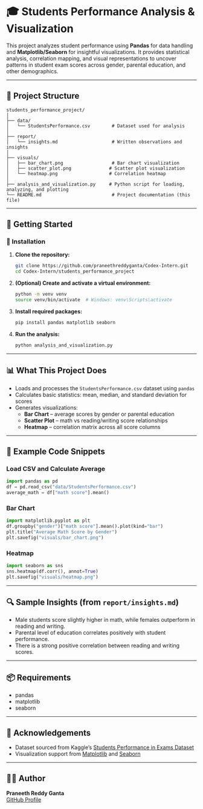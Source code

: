 # 🎓 Students Performance Analysis & Visualization

This project analyzes student performance using **Pandas** for data handling and **Matplotlib/Seaborn** for insightful visualizations. It provides statistical analysis, correlation mapping, and visual representations to uncover patterns in student exam scores across gender, parental education, and other demographics.

---

## 📁 Project Structure

```
students_performance_project/
│
├── data/
│   └── StudentsPerformance.csv        # Dataset used for analysis
│
├── report/
│   └── insights.md                    # Written observations and insights
│
├── visuals/
│   ├── bar_chart.png                  # Bar chart visualization
│   ├── scatter_plot.png              # Scatter plot visualization
│   └── heatmap.png                   # Correlation heatmap
│
├── analysis_and_visualization.py     # Python script for loading, analyzing, and plotting
└── README.md                          # Project documentation (this file)
```

---

## 🚀 Getting Started

### 🔧 Installation

1. **Clone the repository:**
   ```bash
   git clone https://github.com/praneethreddyganta/Codex-Intern.git
   cd Codex-Intern/students_performance_project
   ```

2. **(Optional) Create and activate a virtual environment:**
   ```bash
   python -m venv venv
   source venv/bin/activate  # Windows: venv\Scripts\activate
   ```

3. **Install required packages:**
   ```bash
   pip install pandas matplotlib seaborn
   ```

4. **Run the analysis:**
   ```bash
   python analysis_and_visualization.py
   ```

---

## 📊 What This Project Does

- Loads and processes the `StudentsPerformance.csv` dataset using `pandas`
- Calculates basic statistics: mean, median, and standard deviation for scores
- Generates visualizations:
  - **Bar Chart** – average scores by gender or parental education
  - **Scatter Plot** – math vs reading/writing score relationships
  - **Heatmap** – correlation matrix across all score columns

---

## 📌 Example Code Snippets

### Load CSV and Calculate Average
```python
import pandas as pd
df = pd.read_csv("data/StudentsPerformance.csv")
average_math = df["math score"].mean()
```

### Bar Chart
```python
import matplotlib.pyplot as plt
df.groupby("gender")["math score"].mean().plot(kind="bar")
plt.title("Average Math Score by Gender")
plt.savefig("visuals/bar_chart.png")
```

### Heatmap
```python
import seaborn as sns
sns.heatmap(df.corr(), annot=True)
plt.savefig("visuals/heatmap.png")
```

---

## 🔍 Sample Insights (from `report/insights.md`)

- Male students score slightly higher in math, while females outperform in reading and writing.
- Parental level of education correlates positively with student performance.
- There is a strong positive correlation between reading and writing scores.

---

## 📦 Requirements

- pandas  
- matplotlib  
- seaborn

---

## 🙏 Acknowledgements

- Dataset sourced from Kaggle’s [Students Performance in Exams Dataset](https://www.kaggle.com/spscientist/students-performance-in-exams)
- Visualization support from [Matplotlib](https://matplotlib.org/) and [Seaborn](https://seaborn.pydata.org/)

---

## 👨‍💻 Author

**Praneeth Reddy Ganta**  
[GitHub Profile](https://github.com/praneethreddyganta)

